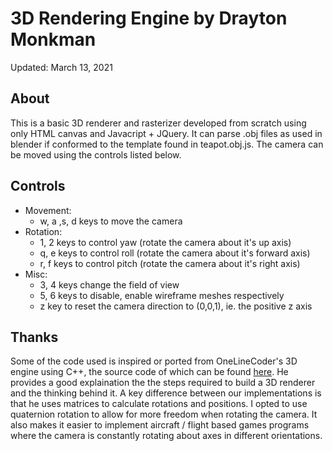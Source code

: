 # 3D Rendering Engine by Drayton Monkman

Updated: March 13, 2021

## About

This is a basic 3D renderer and rasterizer developed from scratch using only HTML canvas and Javacript + JQuery. It can parse .obj files as used in blender if conformed to the template found in teapot.obj.js. The camera can be moved using the controls listed below.

## Controls

- Movement:
    - w, a ,s, d keys to move the camera
- Rotation:
    - 1, 2 keys to control yaw (rotate the camera about it's up axis)
    - q, e keys to control roll (rotate the camera about it's forward axis)
    - r, f keys to control pitch (rotate the camera about it's right axis)
- Misc:
    - 3, 4 keys change the field of view 
    - 5, 6 keys to disable, enable wireframe meshes respectively
    - z key to reset the camera direction to (0,0,1), ie. the positive z axis

## Thanks

Some of the code used is inspired or ported from OneLineCoder's 3D engine using C++, the source code of which can be found [here](https://github.com/OneLoneCoder/videos/blob/master/OneLoneCoder_olcEngine3D_Part3.cpp). He provides a good explaination the the steps required to build a 3D renderer and the thinking behind it. A key difference between our implementations is that he uses matrices to calculate rotations and positions. I opted to use quaternion rotation to allow for more freedom when rotating the camera. It also makes it easier to implement aircraft / flight based games programs where the camera is constantly rotating about axes in different orientations.